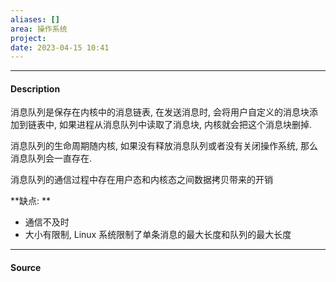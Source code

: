 ```yaml
---
aliases: []
area: 操作系统
project: 
date: 2023-04-15 10:41
---
```

---
#### Description
消息队列是保存在内核中的消息链表, 在发送消息时, 会将用户自定义的消息块添加到链表中, 如果进程从消息队列中读取了消息块, 内核就会把这个消息块删掉.

消息队列的生命周期随内核, 如果没有释放消息队列或者没有关闭操作系统, 那么消息队列会一直存在. 

消息队列的通信过程中存在用户态和内核态之间数据拷贝带来的开销

**缺点: **
- 通信不及时
- 大小有限制, Linux 系统限制了单条消息的最大长度和队列的最大长度

---
#### Source
